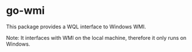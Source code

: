 go-wmi
===

This package provides a WQL interface to Windows WMI.

Note: It interfaces with WMI on the local machine, therefore it only runs on Windows.
